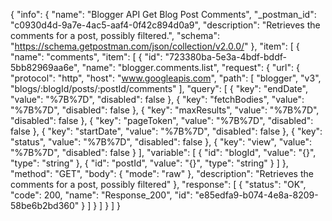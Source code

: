 {
  "info": {
    "name": "Blogger API Get Blog Post Comments",
    "_postman_id": "c0930d4d-9a7e-4ac5-aaf4-0f42c894d0a9",
    "description": "Retrieves the comments for a post, possibly filtered.",
    "schema": "https://schema.getpostman.com/json/collection/v2.0.0/"
  },
  "item": [
    {
      "name": "comments",
      "item": [
        {
          "id": "723380ba-5e3a-4bdf-bddf-5bb82969aa6e",
          "name": "blogger.comments.list",
          "request": {
            "url": {
              "protocol": "http",
              "host": "www.googleapis.com",
              "path": [
                "blogger",
                "v3",
                "blogs/:blogId/posts/:postId/comments"
              ],
              "query": [
                {
                  "key": "endDate",
                  "value": "%7B%7D",
                  "disabled": false
                },
                {
                  "key": "fetchBodies",
                  "value": "%7B%7D",
                  "disabled": false
                },
                {
                  "key": "maxResults",
                  "value": "%7B%7D",
                  "disabled": false
                },
                {
                  "key": "pageToken",
                  "value": "%7B%7D",
                  "disabled": false
                },
                {
                  "key": "startDate",
                  "value": "%7B%7D",
                  "disabled": false
                },
                {
                  "key": "status",
                  "value": "%7B%7D",
                  "disabled": false
                },
                {
                  "key": "view",
                  "value": "%7B%7D",
                  "disabled": false
                }
              ],
              "variable": [
                {
                  "id": "blogId",
                  "value": "{}",
                  "type": "string"
                },
                {
                  "id": "postId",
                  "value": "{}",
                  "type": "string"
                }
              ]
            },
            "method": "GET",
            "body": {
              "mode": "raw"
            },
            "description": "Retrieves the comments for a post, possibly filtered"
          },
          "response": [
            {
              "status": "OK",
              "code": 200,
              "name": "Response_200",
              "id": "e85edfa9-b074-4e8a-8209-58be6b2bd360"
            }
          ]
        }
      ]
    }
  ]
}